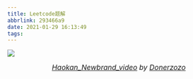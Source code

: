 ```yaml
---
title: Leetcode题解
abbrlink: 293466a9
date: 2021-01-29 16:13:49
tags:
---
```






![](https://tva1.sinaimg.cn/large/008eGmZEly1gn4mym0wp6j30xc0irn4o.jpg)

<div align=center>
  <font size="3">
    <i>
      <a href="https://www.behance.net/gallery/110074175/Haokan_Newbrand_video?tracking_source=search_projects_recommended">Haokan_Newbrand_video</a> by 
      <a href="https://www.behance.net/donerzozo">Donerzozo</a>
    </i>
  </font>
</div>



<!--more-->

